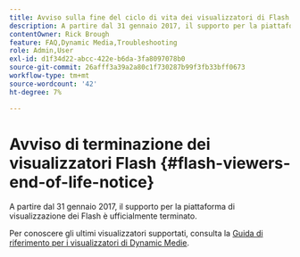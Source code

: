 ```yaml
---
title: Avviso sulla fine del ciclo di vita dei visualizzatori di Flash
description: A partire dal 31 gennaio 2017, il supporto per la piattaforma di visualizzazione dei Flash è ufficialmente terminato.
contentOwner: Rick Brough
feature: FAQ,Dynamic Media,Troubleshooting
role: Admin,User
exl-id: d1f34d22-abcc-422e-b6da-3fa8097078b0
source-git-commit: 26afff3a39a2a80c1f730287b99f3fb33bff0673
workflow-type: tm+mt
source-wordcount: '42'
ht-degree: 7%

---
```


# Avviso di terminazione dei visualizzatori Flash {#flash-viewers-end-of-life-notice}

A partire dal 31 gennaio 2017, il supporto per la piattaforma di visualizzazione dei Flash è ufficialmente terminato.

Per conoscere gli ultimi visualizzatori supportati, consulta la [Guida di riferimento per i visualizzatori di Dynamic Medie](https://experienceleague.adobe.com/docs/dynamic-media-developer-resources.html?lang=it).
